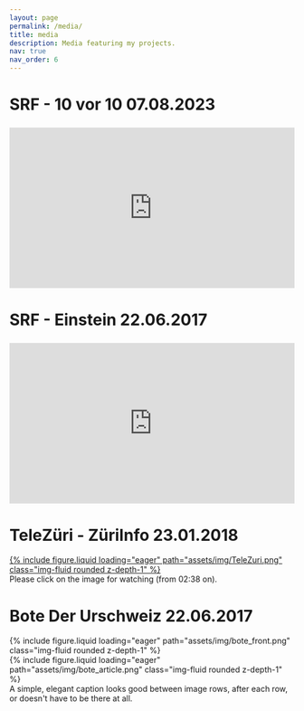 ```yaml
---
layout: page
permalink: /media/
title: media
description: Media featuring my projects.
nav: true
nav_order: 6
---
```


# SRF - 10 vor 10 07.08.2023

<div style="position:relative; width:100%; padding-top:56.25%; margin:1.5rem 0;">
  <iframe
    src="https://www.youtube.com/embed/2EkZmjB2a0M?si=B30sDSKT-oqoL7JS"
    style="position:absolute; top:0; left:0; width:100%; height:100%; border:0;"
    class="rounded z-depth-1"
    allow="accelerometer; autoplay; clipboard-write; encrypted-media; gyroscope; picture-in-picture; web-share"
    allowfullscreen="allowfullscreen"
    title="Embedded video">
  </iframe>
</div>

# SRF - Einstein 22.06.2017

<div style="position:relative; width:100%; padding-top:56.25%; margin:1.5rem 0;">
  <iframe
    src="https://www.srf.ch/play/embed?urn=urn:srf:video:f954b212-7e80-41eb-94cc-efc2d914e586&amp;subdivisions=false"
    style="position:absolute; top:0; left:0; width:100%; height:100%; border:0;"
    class="rounded z-depth-1"
    allow="accelerometer; autoplay; clipboard-write; encrypted-media; gyroscope; picture-in-picture; web-share"
    allowfullscreen="allowfullscreen"
    title="Embedded video">
  </iframe>
</div>

# TeleZüri - ZüriInfo 23.01.2018

<div class="row mt-3">
    <div class="col-sm mt-3 mt-md-0">
        <a href="https://tv.telezueri.ch/zueriinfo/flughafen-im-wef-ausnahmezustand-eth-testet-autonome-fahrzeuge-133416789?utm_source=shared-email&utm_medium=shared&utm_campaign=Social+Media">
            {% include figure.liquid loading="eager" path="assets/img/TeleZuri.png" class="img-fluid rounded z-depth-1" %}
        </a>
    </div>
</div>
<div class="caption">
    Please click on the image for watching (from 02:38 on).
</div>

# Bote Der Urschweiz 22.06.2017

<div class="row mt-3">
    <div class="col-sm mt-3 mt-md-0">
        {% include figure.liquid loading="eager" path="assets/img/bote_front.png" class="img-fluid rounded z-depth-1" %}
    </div>
    <div class="col-sm mt-3 mt-md-0">
        {% include figure.liquid loading="eager" path="assets/img/bote_article.png" class="img-fluid rounded z-depth-1" %}
    </div>
</div>
<div class="caption">
    A simple, elegant caption looks good between image rows, after each row, or doesn't have to be there at all.
</div>


